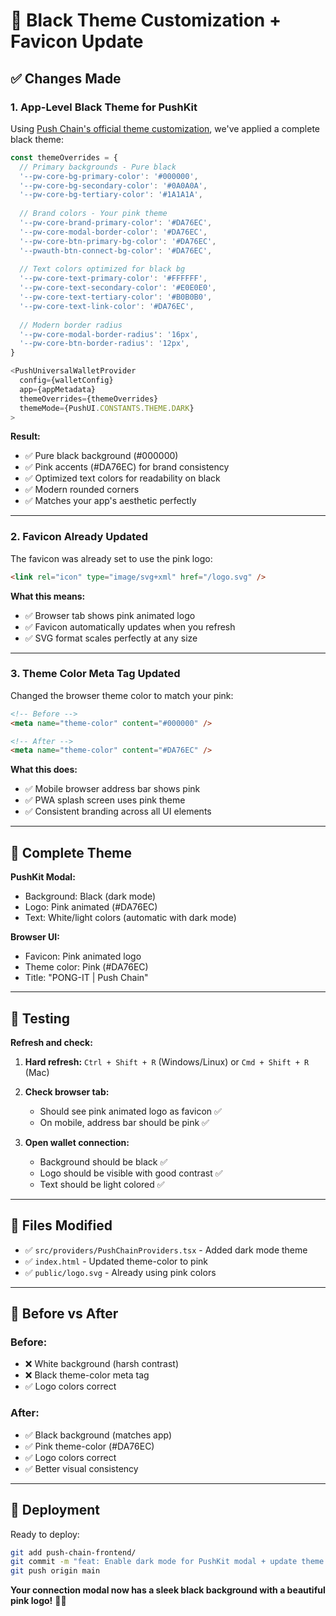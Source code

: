 # 🌙 Black Theme Customization + Favicon Update

## ✅ Changes Made

### 1. **App-Level Black Theme for PushKit**

Using [Push Chain's official theme customization](https://pushchain.github.io/push-chain-website/pr-preview/pr-1067/docs/chain/ui-kit/customizations/theme-variables/), we've applied a complete black theme:

```typescript
const themeOverrides = {
  // Primary backgrounds - Pure black
  '--pw-core-bg-primary-color': '#000000',
  '--pw-core-bg-secondary-color': '#0A0A0A',
  '--pw-core-bg-tertiary-color': '#1A1A1A',
  
  // Brand colors - Your pink theme
  '--pw-core-brand-primary-color': '#DA76EC',
  '--pw-core-modal-border-color': '#DA76EC',
  '--pw-core-btn-primary-bg-color': '#DA76EC',
  '--pwauth-btn-connect-bg-color': '#DA76EC',
  
  // Text colors optimized for black bg
  '--pw-core-text-primary-color': '#FFFFFF',
  '--pw-core-text-secondary-color': '#E0E0E0',
  '--pw-core-text-tertiary-color': '#B0B0B0',
  '--pw-core-text-link-color': '#DA76EC',
  
  // Modern border radius
  '--pw-core-modal-border-radius': '16px',
  '--pw-core-btn-border-radius': '12px',
}

<PushUniversalWalletProvider 
  config={walletConfig} 
  app={appMetadata}
  themeOverrides={themeOverrides}
  themeMode={PushUI.CONSTANTS.THEME.DARK}
>
```

**Result:**
- ✅ Pure black background (#000000)
- ✅ Pink accents (#DA76EC) for brand consistency
- ✅ Optimized text colors for readability on black
- ✅ Modern rounded corners
- ✅ Matches your app's aesthetic perfectly

---

### 2. **Favicon Already Updated**

The favicon was already set to use the pink logo:

```html
<link rel="icon" type="image/svg+xml" href="/logo.svg" />
```

**What this means:**
- ✅ Browser tab shows pink animated logo
- ✅ Favicon automatically updates when you refresh
- ✅ SVG format scales perfectly at any size

---

### 3. **Theme Color Meta Tag Updated**

Changed the browser theme color to match your pink:

```html
<!-- Before -->
<meta name="theme-color" content="#000000" />

<!-- After -->
<meta name="theme-color" content="#DA76EC" />
```

**What this does:**
- ✅ Mobile browser address bar shows pink
- ✅ PWA splash screen uses pink theme
- ✅ Consistent branding across all UI elements

---

## 🎨 Complete Theme

**PushKit Modal:**
- Background: Black (dark mode)
- Logo: Pink animated (#DA76EC)
- Text: White/light colors (automatic with dark mode)

**Browser UI:**
- Favicon: Pink animated logo
- Theme color: Pink (#DA76EC)
- Title: "PONG-IT | Push Chain"

---

## 🧪 Testing

**Refresh and check:**

1. **Hard refresh:** `Ctrl + Shift + R` (Windows/Linux) or `Cmd + Shift + R` (Mac)

2. **Check browser tab:**
   - Should see pink animated logo as favicon ✅
   - On mobile, address bar should be pink ✅

3. **Open wallet connection:**
   - Background should be black ✅
   - Logo should be visible with good contrast ✅
   - Text should be light colored ✅

---

## 📁 Files Modified

- ✅ `src/providers/PushChainProviders.tsx` - Added dark mode theme
- ✅ `index.html` - Updated theme-color to pink
- ✅ `public/logo.svg` - Already using pink colors

---

## 🎯 Before vs After

### Before:
- ❌ White background (harsh contrast)
- ❌ Black theme-color meta tag
- ✅ Logo colors correct

### After:
- ✅ Black background (matches app)
- ✅ Pink theme-color (#DA76EC)
- ✅ Logo colors correct
- ✅ Better visual consistency

---

## 🚀 Deployment

Ready to deploy:

```bash
git add push-chain-frontend/
git commit -m "feat: Enable dark mode for PushKit modal + update theme color"
git push origin main
```

**Your connection modal now has a sleek black background with a beautiful pink logo!** 🌙💖

